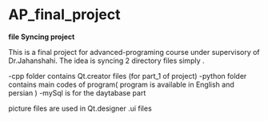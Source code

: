 # AP_final_project

**file Syncing project**

This is a final project for advanced-programing course under supervisory of Dr.Jahanshahi. The idea is syncing 2 directory files simply .

-cpp folder contains Qt.creator files (for part_1 of project)
-python folder contains main codes of program( program is available in English and persian )
-mySql is for the daytabase part

picture files are used in Qt.designer .ui files 
